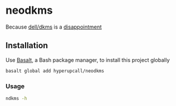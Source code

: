 # neodkms

Because [dell/dkms](https://github.com/dell/dkms) is a [disappointment](https://twitter.com/hyperupcall/status/1581131783508086784)

## Installation

Use [Basalt](https://github.com/hyperupcall/basalt), a Bash package manager, to install this project globally

```sh
basalt global add hyperupcall/neodkms
```

### Usage

```sh
ndkms -h
```
